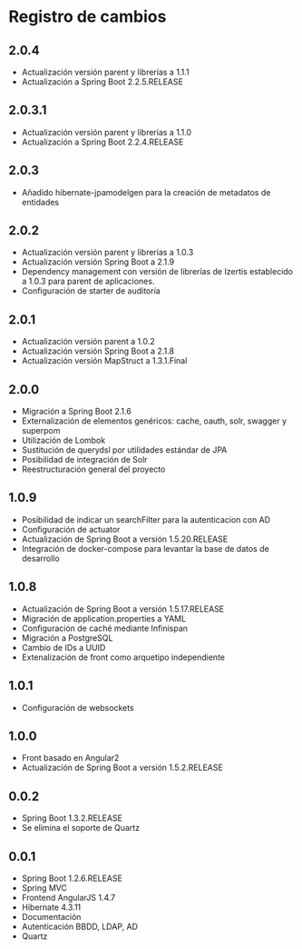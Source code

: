 # Registro de cambios

## 2.0.4

* Actualización versión parent y librerías a 1.1.1
* Actualización a Spring Boot 2.2.5.RELEASE

## 2.0.3.1

* Actualización versión parent y librerías a 1.1.0
* Actualización a Spring Boot 2.2.4.RELEASE

## 2.0.3

* Añadido hibernate-jpamodelgen para la creación de metadatos de entidades

## 2.0.2

* Actualización versión parent y librerías a 1.0.3
* Actualización versión Spring Boot a 2.1.9
* Dependency management con versión de librerías de Izertis establecido a 1.0.3 para parent de aplicaciones.
* Configuración de starter de auditoría

## 2.0.1

* Actualización versión parent a 1.0.2
* Actualización versión Spring Boot a 2.1.8
* Actualización versión MapStruct a 1.3.1.Final

## 2.0.0

* Migración a Spring Boot 2.1.6
* Externalización de elementos genéricos: cache, oauth, solr, swagger y superpom
* Utilización de Lombok
* Sustitución de querydsl por utilidades estándar de JPA
* Posibilidad de integración de Solr
* Reestructuración general del proyecto

## 1.0.9

* Posibilidad de indicar un searchFilter para la autenticacion con AD
* Configuración de actuator
* Actualización de Spring Boot a versión 1.5.20.RELEASE 
* Integración de docker-compose para levantar la base de datos de desarrollo

## 1.0.8

* Actualización de Spring Boot a versión 1.5.17.RELEASE
* Migración de application.properties a YAML
* Configuración de caché mediante Infinispan
* Migración a PostgreSQL
* Cambio de IDs a UUID
* Extenalización de front como arquetipo independiente

## 1.0.1

* Configuración de websockets

## 1.0.0
* Front basado en Angular2
* Actualización de Spring Boot a versión 1.5.2.RELEASE

## 0.0.2

* Spring Boot 1.3.2.RELEASE
* Se elimina el soporte de Quartz

## 0.0.1

* Spring Boot 1.2.6.RELEASE
* Spring MVC
* Frontend AngularJS 1.4.7
* Hibernate 4.3.11
* Documentación
* Autenticación BBDD, LDAP, AD
* Quartz
